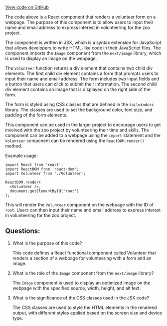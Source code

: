 [View code on GitHub](zoo-labs/zoo/blob/master/foundation/src/components/Volunteer.tsx)

The code above is a React component that renders a volunteer form on a webpage. The purpose of this component is to allow users to input their name and email address to express interest in volunteering for the zoo project. 

The component is written in JSX, which is a syntax extension for JavaScript that allows developers to write HTML-like code in their JavaScript files. The component imports the `Image` component from the `next/image` library, which is used to display an image on the webpage. 

The `Volunteer` function returns a div element that contains two child div elements. The first child div element contains a form that prompts users to input their name and email address. The form includes two input fields and a button that users can click to submit their information. The second child div element contains an image that is displayed on the right side of the form. 

The form is styled using CSS classes that are defined in the `tailwindcss` library. The classes are used to set the background color, font size, and padding of the form elements. 

This component can be used in the larger project to encourage users to get involved with the zoo project by volunteering their time and skills. The component can be added to a webpage using the `import` statement and the `Volunteer` component can be rendered using the `ReactDOM.render()` method. 

Example usage:

```
import React from 'react';
import ReactDOM from 'react-dom';
import Volunteer from './Volunteer';

ReactDOM.render(
  <Volunteer />,
  document.getElementById('root')
);
```

This will render the `Volunteer` component on the webpage with the ID of `root`. Users can then input their name and email address to express interest in volunteering for the zoo project.
## Questions: 
 1. What is the purpose of this code?
    
    This code defines a React functional component called Volunteer that renders a section of a webpage for volunteering with a form and an image.

2. What is the role of the `Image` component from the `next/image` library?

    The `Image` component is used to display an optimized image on the webpage with the specified source, width, height, and alt text.

3. What is the significance of the CSS classes used in the JSX code?

    The CSS classes are used to style the HTML elements in the rendered output, with different styles applied based on the screen size and device type.